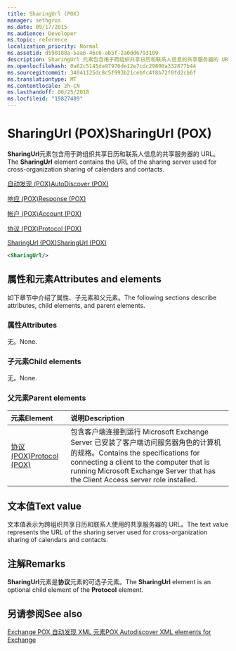 ```yaml
---
title: SharingUrl (POX)
manager: sethgros
ms.date: 09/17/2015
ms.audience: Developer
ms.topic: reference
localization_priority: Normal
ms.assetid: d590188a-5aa6-46c6-ab5f-2a0dd6793109
description: SharingUrl 元素包含用于跨组织共享日历和联系人信息的共享服务器的 URL。
ms.openlocfilehash: 0a62c5145da97976de12e7cdc29800a332877b44
ms.sourcegitcommit: 34041125dc8c5f993b21cebfc4f8b72f0fd2cb6f
ms.translationtype: MT
ms.contentlocale: zh-CN
ms.lasthandoff: 06/25/2018
ms.locfileid: "19827489"
---
```

# <a name="sharingurl-pox"></a><span data-ttu-id="34bcf-103">SharingUrl (POX)</span><span class="sxs-lookup"><span data-stu-id="34bcf-103">SharingUrl (POX)</span></span>

<span data-ttu-id="34bcf-104">**SharingUrl**元素包含用于跨组织共享日历和联系人信息的共享服务器的 URL。</span><span class="sxs-lookup"><span data-stu-id="34bcf-104">The **SharingUrl** element contains the URL of the sharing server used for cross-organization sharing of calendars and contacts.</span></span> 
  
[<span data-ttu-id="34bcf-105">自动发现 (POX)</span><span class="sxs-lookup"><span data-stu-id="34bcf-105">AutoDiscover (POX)</span></span>](autodiscover-pox.md)
  
[<span data-ttu-id="34bcf-106">响应 (POX)</span><span class="sxs-lookup"><span data-stu-id="34bcf-106">Response (POX)</span></span>](response-pox.md)
  
[<span data-ttu-id="34bcf-107">帐户 (POX)</span><span class="sxs-lookup"><span data-stu-id="34bcf-107">Account (POX)</span></span>](account-pox.md)
  
[<span data-ttu-id="34bcf-108">协议 (POX)</span><span class="sxs-lookup"><span data-stu-id="34bcf-108">Protocol (POX)</span></span>](protocol-pox.md)
  
[<span data-ttu-id="34bcf-109">SharingUrl (POX)</span><span class="sxs-lookup"><span data-stu-id="34bcf-109">SharingUrl (POX)</span></span>](sharingurl-pox.md)
  
```XML
<SharingUrl/>
```

## <a name="attributes-and-elements"></a><span data-ttu-id="34bcf-110">属性和元素</span><span class="sxs-lookup"><span data-stu-id="34bcf-110">Attributes and elements</span></span>

<span data-ttu-id="34bcf-111">如下章节中介绍了属性、子元素和父元素。</span><span class="sxs-lookup"><span data-stu-id="34bcf-111">The following sections describe attributes, child elements, and parent elements.</span></span>
  
### <a name="attributes"></a><span data-ttu-id="34bcf-112">属性</span><span class="sxs-lookup"><span data-stu-id="34bcf-112">Attributes</span></span>

<span data-ttu-id="34bcf-113">无。</span><span class="sxs-lookup"><span data-stu-id="34bcf-113">None.</span></span>
  
### <a name="child-elements"></a><span data-ttu-id="34bcf-114">子元素</span><span class="sxs-lookup"><span data-stu-id="34bcf-114">Child elements</span></span>

<span data-ttu-id="34bcf-115">无。</span><span class="sxs-lookup"><span data-stu-id="34bcf-115">None.</span></span>
  
### <a name="parent-elements"></a><span data-ttu-id="34bcf-116">父元素</span><span class="sxs-lookup"><span data-stu-id="34bcf-116">Parent elements</span></span>

|<span data-ttu-id="34bcf-117">**元素**</span><span class="sxs-lookup"><span data-stu-id="34bcf-117">**Element**</span></span>|<span data-ttu-id="34bcf-118">**说明**</span><span class="sxs-lookup"><span data-stu-id="34bcf-118">**Description**</span></span>|
|:-----|:-----|
|[<span data-ttu-id="34bcf-119">协议 (POX)</span><span class="sxs-lookup"><span data-stu-id="34bcf-119">Protocol (POX)</span></span>](protocol-pox.md) <br/> |<span data-ttu-id="34bcf-120">包含客户端连接到运行 Microsoft Exchange Server 已安装了客户端访问服务器角色的计算机的规格。</span><span class="sxs-lookup"><span data-stu-id="34bcf-120">Contains the specifications for connecting a client to the computer that is running Microsoft Exchange Server that has the Client Access server role installed.</span></span>  <br/> |
   
## <a name="text-value"></a><span data-ttu-id="34bcf-121">文本值</span><span class="sxs-lookup"><span data-stu-id="34bcf-121">Text value</span></span>

<span data-ttu-id="34bcf-122">文本值表示为跨组织共享日历和联系人使用的共享服务器的 URL。</span><span class="sxs-lookup"><span data-stu-id="34bcf-122">The text value represents the URL of the sharing server used for cross-organization sharing of calendars and contacts.</span></span>
  
## <a name="remarks"></a><span data-ttu-id="34bcf-123">注解</span><span class="sxs-lookup"><span data-stu-id="34bcf-123">Remarks</span></span>

<span data-ttu-id="34bcf-124">**SharingUrl**元素是**协议**元素的可选子元素。</span><span class="sxs-lookup"><span data-stu-id="34bcf-124">The **SharingUrl** element is an optional child element of the **Protocol** element.</span></span> 
  
## <a name="see-also"></a><span data-ttu-id="34bcf-125">另请参阅</span><span class="sxs-lookup"><span data-stu-id="34bcf-125">See also</span></span>



[<span data-ttu-id="34bcf-126">Exchange POX 自动发现 XML 元素</span><span class="sxs-lookup"><span data-stu-id="34bcf-126">POX Autodiscover XML elements for Exchange</span></span>](pox-autodiscover-xml-elements-for-exchange.md)

